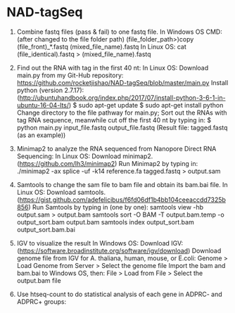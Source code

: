 # NAD-tagSeq

1. Combine fastq files (pass & fail) to one fastq file.
  In Windows OS CMD: (after changed to the file folder path) (file_folder_path>)copy (file_front)_*.fastq (mixed_file_name).fastq
  In Linux OS: cat (file_identical).fastq > (mixed_file_name).fastq

2. Find out the RNA with tag in the first 40 nt:
In Linux OS:
  Download main.py from my Git-Hub repository: https://github.com/rocketjishao/NAD-tagSeq/blob/master/main.py
  Install python (version 2.7.17): (http://ubuntuhandbook.org/index.php/2017/07/install-python-3-6-1-in-ubuntu-16-04-lts/)
      $ sudo apt-get update
      $ sudo apt-get install python
  Change directory to the file pathway for main.py; 
  Sort out the RNAs with tag RNA sequence, meanwhile cut off the first 40 nt by typing in:
      $ python main.py input_file.fastq output_file.fastq
        (Result file: tagged.fastq (as an example))
        
3. Minimap2 to analyze the RNA sequenced from Nanopore Direct RNA Sequencing:
In Linux OS:
  Download minimap2. (https://github.com/lh3/minimap2)
  Run Minimap2 by typing in:
    ./minimap2 -ax splice -uf -k14 reference.fa tagged.fastq > output.sam

4. Samtools to change the sam file to bam file and obtain its bam.bai file.
In Linux OS:
  Download samtools. (https://gist.github.com/adefelicibus/f6fd06df1b4bb104ceeaccdd7325b856)
  Run Samtools by typing in (one by one):
    samtools view -hb output.sam > output.bam 
    samtools sort -O BAM -T output.bam.temp -o output_sort.bam  output.bam
    samtools index output_sort.bam output_sort.bam.bai

5. IGV to visualize the result
In Windows OS:
  Download IGV: (https://software.broadinstitute.org/software/igv/download)
  Download genome file from IGV for A. thaliana, human, mouse, or E.coli: Genome > Load Genome from Server > Select the genome file
  Import the bam and bam.bai to Windows OS, then: File > Load from File > Select the output.bam file
  
6. Use htseq-count to do statistical analysis of each gene in ADPRC- and ADPRC+ groups:

